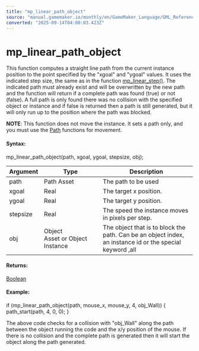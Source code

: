 ```yaml
---
title: "mp_linear_path_object"
source: "manual.gamemaker.io/monthly/en/GameMaker_Language/GML_Reference/Movement_And_Collisions/Motion_Planning/mp_linear_path_object.htm"
converted: "2025-09-14T04:00:03.423Z"
---
```


# mp\_linear\_path\_object

This function computes a straight line path from the current instance position to the point specified by the "xgoal" and "ygoal" values. It uses the indicated step size, the same as in the function [mp\_linear\_step()](mp_linear_step.md). The indicated path must already exist and will be overwritten by the new path and the function will return if a complete path was found (true) or not (false). A full path is only found there was no collision with the specified object or instance and if false is returned then a path is still generated, but it will only run up to the position where the path was blocked.

**NOTE**: This function does not move the instance. It sets a path only, and you must use the [Path](../../Asset_Management/Paths/Paths.md) functions for movement.

#### Syntax:

mp\_linear\_path\_object(path, xgoal, ygoal, stepsize, obj);

| Argument | Type | Description |
| --- | --- | --- |
| path | Path Asset | The path to be used |
| xgoal | Real | The target x position. |
| ygoal | Real | The target y position. |
| stepsize | Real | The speed the instance moves in pixels per step. |
| obj | Object Asset or Object Instance | The object that is to block the path. Can be an object index, an instance id or the special keyword ,all |

#### Returns:

[Boolean](../../../../../../../GameMaker_Language/GML_Overview/Data_Types.md)

#### Example:

if (mp\_linear\_path\_object(path, mouse\_x, mouse\_y, 4, obj\_Wall))
{
    path\_start(path, 4, 0, 0);
}

The above code checks for a collision with "obj\_Wall" along the path between the object running the code and the x/y position of the mouse. If there is no collision and the complete path is generated then it will start the object along the path generated.